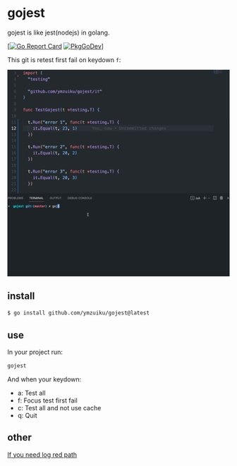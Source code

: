 # gojest

gojest is like jest(nodejs) in golang.

[[![Go Report Card](https://github.com/ymzuiku/gojest)](https://github.com/ymzuiku/gojest) [![PkgGoDev](https://pkg.go.dev/github.com/ymzuiku/gojest)](https://pkg.go.dev/github.com/ymzuiku/gojest)]

This git is retest first fail on keydown `f`:

![](./gojest.gif)

## install

```sh
$ go install github.com/ymzuiku/gojest@latest
```

## use

In your project run:

```sh
gojest
```

And when your keydown:

- a: Test all
- f: Focus test first fail
- c: Test all and not use cache
- q: Quit

## other

[If you need log red path](./README_it.md)
